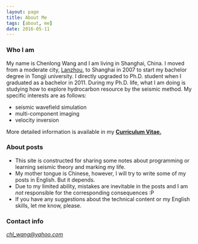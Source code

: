 ```yaml
---
layout: page
title: About Me
tags: [about, me]
date: 2016-05-11
---
```


### Who I am
My name is Chenlong Wang and I am living in Shanghai, China. I moved from a moderate city,
[Lanzhou](https://en.wikipedia.org/wiki/Lanzhou), to Shanghai in 2007 to start my bachelor degree in
Tongji university. I directly upgraded to Ph.D. student when I graduated as a bachelor in 2011.
During my Ph.D. life, what I am doing is studying how to explore hydrocarbon resource by the
seismic method. My specific interests are as follows:

+ seismic wavefield simulation
+ multi-component imaging
+ velocity inversion

More detailed information is available in my <a href="../assets/doc/cv.pdf"
target="_blank"><b>Curriculum Vitae.</b></a>

### About posts
+ This site is constructed for sharing some notes about programming or learning seismic theory and
marking my life.
+ My mother tongue is Chinese, however, I will try to write some of my posts in English. But it
depends.
+ Due to my limited ability, mistakes are inevitable in the posts and I am _not_ responsible for the
corresponding consequences :P
+ If you have any suggestions about the technical content or my English skills, let me know, please.

### Contact info
*chl_wang@yahoo.com*
